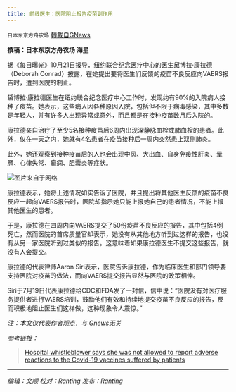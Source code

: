 ```yaml
---
title: 前线医生：医院阻止报告疫苗副作用
---
```

`日本东京方舟农场` [轉載自GNews](https://gnews.org/zh-hans/1612971/)

**撰稿：日本东京方舟农场 海星**

据《每日曝光》10月21日报导，纽约联合纪念医疗中心的医生黛博拉·康拉德（Deborah Conrad）披露，在她提出要将医生们反馈的疫苗不良反应向VAERS报告时，遭到医院的制止。

黛博拉·康拉德医生在纽约联合纪念医疗中心工作时，发现约有90%的入院病人接种了疫苗。她表示，这些病人因各种原因入院，包括但不限于病毒感染，其中多数是年轻人，并有许多人出现异常或意外，而且都是在接种疫苗数月后入院的。

康拉德亲自治疗了至少5名接种疫苗后6周内出现深静脉血栓或肺血栓的患者。此外，仅在一天之内，她就有4名患者在疫苗接种后一周内突然患上双侧肺炎。

此外，她还观察到接种疫苗后的人也会出现中风、大出血、自身免疫性肝炎、晕厥、心律失常、癫痫、胆囊炎等症状。

![](https://assets.gnews.org/wp-content/uploads/2021/10/119183302_whatsubject-1.jpg)图片来自于网络

康拉德表示，她将上述情况如实告诉了医院，并且提出将其他医生反馈的疫苗不良反应一起向VAERS报告时，医院却指示她只能上报她自己的患者情况，不能上报其他医生的患者。

于是，康拉德在四周内向VAERS提交了50份疫苗不良反应的报告，其中包括4例死亡，然而医院的首席质量官却表示，她没有从其他地方听到过这样的报告，也没有从另一家医院听到过类似的报告。这意味着如果康拉德医生不提交这些报告，就没有人会提交。

康拉德的代表律师Aaron Siri表示，医院告诉康拉德，作为临床医生和部门领导要支持医院对疫苗的做法，而向VAERS提交报告显然与医院的政策相悖。

Siri于7月19日代表康拉德给CDC和FDA发了一封信，信中说：“医院没有对医疗服务提供者进行VAERS培训，鼓励他们有效和持续地提交疫苗不良反应的报告，反而积极地阻止医生们这样做，这种现象令人震惊。”

*注：本文仅代表作者观点，与 Gnews无关*

*参考链接：*



> [Hospital whistleblower says she was not allowed to report adverse reactions to the Covid-19 vaccines suffered by patients](https://theexpose.uk/2021/10/21/hospital-whistleblower-says-she-was-not-allowed-to-report-adverse-reactions-to-the-covid-19-vaccines-suffered-by-patients/)



* * *

*编辑：文顺 校对：Ranting 发布：Ranting*
